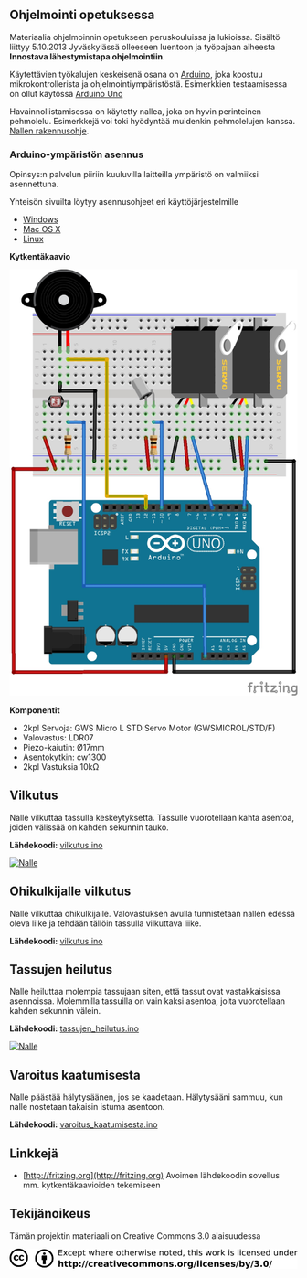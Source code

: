 ## Ohjelmointi opetuksessa

Materiaalia ohjelmoinnin opetukseen peruskouluissa ja lukioissa. Sisältö liittyy 5.10.2013 Jyväskylässä olleeseen luentoon ja työpajaan aiheesta **Innostava lähestymistapa ohjelmointiin**.

Käytettävien työkalujen keskeisenä osana on [Arduino](http://http://www.arduino.cc/), joka koostuu mikrokontrollerista ja ohjelmointiympäristöstä. Esimerkkien testaamisessa on ollut käytössä [Arduino Uno](http://arduino.cc/en/Main/ArduinoBoardUno)

Havainnollistamisessa on käytetty nallea, joka on hyvin perinteinen pehmolelu. Esimerkkejä voi toki hyödyntää muidenkin pehmolelujen kanssa. [Nallen rakennusohje](ohjeet/nallen_rakennus.md).

### Arduino-ympäristön asennus

Opinsys:n palvelun piiriin kuuluvilla laitteilla ympäristö on valmiiksi asennettuna.

Yhteisön sivuilta löytyy asennusohjeet eri käyttöjärjestelmille
* [Windows](http://arduino.cc/en/Guide/Windows)
* [Mac OS X](http://arduino.cc/en/Guide/MacOSX)
* [Linux](http://www.arduino.cc/playground/Learning/Linux)

**Kytkentäkaavio**

![Kytkentäkaavio - Nalle](kytkentakaaviot/nalle_bb.jpg "Kytkentäkaavio")

**Komponentit**
* 2kpl Servoja: GWS Micro L STD Servo Motor (GWSMICROL/STD/F)
* Valovastus: LDR07
* Piezo-kaiutin: Ø17mm
* Asentokytkin: cw1300
* 2kpl Vastuksia 10kΩ

## Vilkutus

Nalle vilkuttaa tassulla keskeytyksettä. Tassulle vuorotellaan kahta asentoa, joiden välissää on kahden sekunnin tauko.

**Lähdekoodi:** [vilkutus.ino](vilkutus/vilkutus.ino)

[![Nalle](https://raw.github.com/opinsys/ohjelmointi-opetuksessa/video/ohjeet/kuvat/video.png)](http://www.youtube.com/watch?v=ks9R499sEhE)

## Ohikulkijalle vilkutus

Nalle vilkuttaa ohikulkijalle. Valovastuksen avulla tunnistetaan nallen edessä oleva liike ja tehdään tällöin tassulla vilkuttava liike.

**Lähdekoodi:** [vilkutus.ino](ohikulkijalle_vilkutus/ohikulkijalle_vilkutus.ino)

## Tassujen heilutus

Nalle heiluttaa molempia tassujaan siten, että tassut ovat vastakkaisissa asennoissa. Molemmilla tassuilla on vain kaksi asentoa, joita vuorotellaan kahden sekunnin välein.

**Lähdekoodi:** [tassujen_heilutus.ino](tassujen_heilutus/tassujen_heilutus.ino)

[![Nalle](https://raw.github.com/opinsys/ohjelmointi-opetuksessa/video/ohjeet/kuvat/video.png)](http://www.youtube.com/watch?v=iwdxCTvZie8)

## Varoitus kaatumisesta

Nalle päästää hälytysäänen, jos se kaadetaan. Hälytysääni sammuu, kun nalle nostetaan takaisin istuma asentoon.

**Lähdekoodi:** [varoitus_kaatumisesta.ino](varoitus_kaatumisesta/varoitus_kaatumisesta.ino)

## Linkkejä

* [http://fritzing.org](http://fritzing.org) Avoimen lähdekoodin sovellus mm. kytkentäkaavioiden tekemiseen

## Tekijänoikeus

Tämän projektin materiaali on Creative Commons 3.0 alaisuudessa

![Lisenssi - CC BY](ohjeet/kuvat/cc_by.png "Lisenssi - CC BY")

